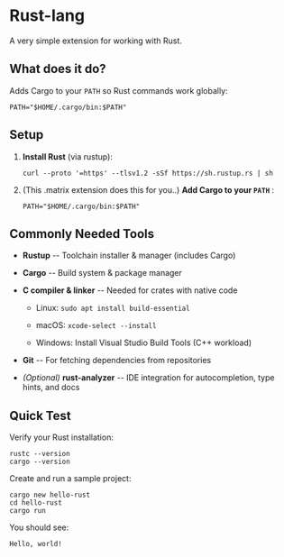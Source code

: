 # Rust-lang


A very simple extension for working with Rust.

## What does it do?

Adds Cargo to your `PATH` so Rust commands work globally:

`PATH="$HOME/.cargo/bin:$PATH"`

## Setup


1.  **Install Rust** (via rustup):

    `curl --proto '=https' --tlsv1.2 -sSf https://sh.rustup.rs | sh`

2.  (This .matrix extension does this for you..) **Add Cargo to your `PATH`** :

    `PATH="$HOME/.cargo/bin:$PATH"`

## Commonly Needed Tools

-   **Rustup** -- Toolchain installer & manager (includes Cargo)

-   **Cargo** -- Build system & package manager

-   **C compiler & linker** -- Needed for crates with native code

    -   Linux: `sudo apt install build-essential`

    -   macOS: `xcode-select --install`

    -   Windows: Install Visual Studio Build Tools (C++ workload)

-   **Git** -- For fetching dependencies from repositories

-   *(Optional)* **rust-analyzer** -- IDE integration for autocompletion, type hints, and docs

## Quick Test


Verify your Rust installation:

```
rustc --version
cargo --version
```

Create and run a sample project:


```
cargo new hello-rust
cd hello-rust
cargo run
```

You should see:

`Hello, world!`
